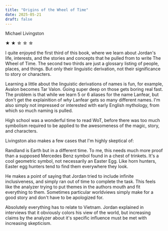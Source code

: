 ```yaml
---
title: "Origins of the Wheel of Time"
date: 2025-05-21
draft: false
---
```


Michael Livingston

&#9733; &#9733; &#9734; &#9734; &#9734;

I quite enjoyed the first third of this book, where we learn about Jordan's life, interests, and the stories and concepts that he pulled from to write The Wheel of Time. The second two thirds are just a glossary listing of people, places, and things. But only their linguistic derivation, not their significance to story or characters.

Learning a little about the linguistic derivations of names is fun, for example, Avalon becomes Tar Valon. Going super deep on those gets boring real fast. The problem is that while we learn 5 or 6 aliases for the name Lanfear, but don't get the explainition of _why_ Lanfear gets so many different names. I'm also simply not impressed or interested with early English mythology, from which so much naming is pulled.

High school was a wonderful time to read WoT, before there was too much symbolism required to be applied to the awesomeness of the magic, story, and characters.

Livingston also makes a few cases that I'm highly skeptical of:

Randland is Earth but in a different time. To me, this needs much more proof than a supposed Mercedes Benz symbol found in a chest of trinkets. It's a cool geometric symbol, not necessarily an Easter Egg. Like horn hunters, Easter egg hunters tend to find them everywhere they look.

He makes a point of saying that Jordan tried to include infinite inclusiveness, and simply ran out of time to complete the task. This feels like the analyzer trying to put themes in the authors mouth and fit everything to them. Sometimes particular worldviews simply make for a good story and don't have to be apologized for.

Absolutely everything has to relate to Vietnam. Jordan explained in interviews that it obviously colors his view of the world, but increasing claims by the analyzer about it's specific influence must be met with increasing skepticism.
